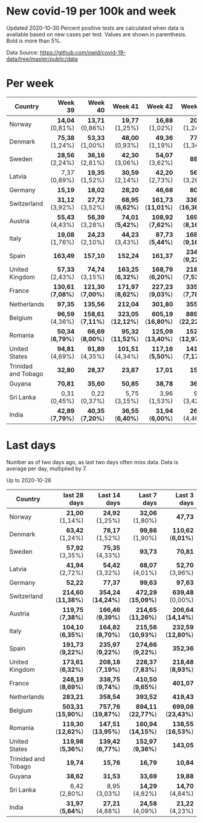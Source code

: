 # New covid-19 per 100k and week
Updated 2020-10-30
Percent positive tests are calculated when data is available based on new cases per test.  Values are shown in parenthesis.  Bold is more than 5%.

Data Source: https://github.com/owid/covid-19-data/tree/master/public/data

# Per week
|Country|Week 39|Week 40|Week 41|Week 42|Week 43|Week 44|
| --- | --: | --: | --: | --: | --: | --: |
|Norway|**14,04** (0,81%) |**13,71** (0,86%) |**19,77** (1,25%) |**16,88** (1,02%) |**20,22** (1,24%) |**47,36** |
|Denmark|**75,38** (1,24%) |**53,33** (1,00%) |**48,00** (0,93%) |**49,36** (1,19%) |**77,17** (1,34%) |**111,74** (**6,01%**) |
|Sweden|**28,56** (2,24%) |**36,16** (2,81%) |**42,30** (3,06%) |**54,07** (3,62%) |**88,82** |**118,25** |
|Latvia|7,37 (0,89%) |**19,35** (1,52%) |**30,59** (2,14%) |**42,20** (2,73%) |**56,99** (3,26%) |**68,88** (3,96%) |
|Germany|**15,19** |**18,02** |**28,20** |**46,68** |**80,21** |**117,82** |
|Switzerland|**31,12** (3,92%) |**27,72** (3,52%) |**68,95** (**6,62%**) |**161,73** (**11,01%**) |**336,19** (**16,36%**) |**667,03** (0,00%) |
|Austria|**55,43** (4,43%) |**56,39** (3,28%) |**74,01** (**5,42%**) |**108,92** (**7,62%**) |**169,60** (**8,16%**) |**255,40** (**14,14%**) |
|Italy|**19,08** (1,76%) |**24,23** (2,10%) |**44,23** (3,43%) |**87,73** (**5,44%**) |**168,66** (**9,16%**) |**259,54** (**12,80%**) |
|Spain|**163,49** |**157,10** |**152,24** |**161,37** |**234,35** (**9,22%**) |**426,51** |
|United Kingdom|**57,33** (2,43%) |**74,74** (3,15%) |**163,25** (**6,32%**) |**168,79** (**6,20%**) |**218,87** (**7,53%**) |**229,59** (**8,93%**) |
|France|**130,61** (**7,08%**) |**121,30** (**7,00%**) |**171,97** (**8,62%**) |**227,23** (**9,03%**) |**335,97** (**7,78%**) |**420,97** |
|Netherlands|**97,35** |**135,56** |**212,04** |**301,80** |**355,63** |**404,63** |
|Belgium|**96,59** (4,36%) |**158,61** (**7,11%**) |**323,05** (**12,12%**) |**605,19** (**16,80%**) |**889,07** (**22,22%**) |**843,95** (**10,33%**) |
|Romania|**50,34** (**6,79%**) |**66,69** (**8,00%**) |**95,32** (**11,52%**) |**125,09** (**13,40%**) |**152,44** (**12,97%**) |**169,18** (**16,53%**) |
|United States|**94,81** (4,69%) |**91,89** (4,35%) |**101,51** (4,34%) |**117,16** (**5,50%**) |**141,98** (**7,17%**) |**156,25** |
|Trinidad and Tobago|**32,80** |**28,37** |**23,87** |**17,01** |**15,86** |**13,30** |
|Guyana|**70,81** |**35,60** |**50,85** |**38,78** |**36,11** |**18,51** |
|Sri Lanka|0,31 (0,45%) |0,22 (0,37%) |5,75 (3,15%) |3,96 (1,53%) |9,55 (3,42%) |**14,84** (4,84%) |
|India|**42,89** (**7,79%**) |**40,35** (**7,20%**) |**36,55** (**6,40%**) |**31,94** (**6,00%**) |**26,83** (4,46%) |**22,73** (4,23%) |

# Last days
Number as of two days ago, as last two days often miss data.  Data is average per day, multiplied by 7.

Up to 2020-10-28

|Country|last 28 days|Last 14 days|Last 7 days|Last 3 days|
| --- | --: | --: | --: | --: |
|Norway|**21,00** (1,14%)|**24,92** (1,25%)|**32,06** (1,80%)|**47,73**|
|Denmark|**63,42** (1,24%)|**78,17** (1,52%)|**99,86** (1,90%)|**110,62** (**6,01%**)|
|Sweden|**57,92** (3,35%)|**75,35** (4,33%)|**93,73**|**70,81**|
|Latvia|**41,94** (2,72%)|**54,42** (3,32%)|**68,07** (4,01%)|**52,70** (3,96%)|
|Germany|**52,22**|**77,37**|**99,63**|**97,63**|
|Switzerland|**214,60** (**11,38%**)|**354,24** (**14,24%**)|**472,29** (**15,09%**)|**639,48** (0,00%)|
|Austria|**119,75** (**7,38%**)|**166,46** (**9,39%**)|**214,65** (**11,26%**)|**206,64** (**14,14%**)|
|Italy|**104,10** (**6,35%**)|**164,82** (**8,70%**)|**215,56** (**10,93%**)|**232,59** (**12,80%**)|
|Spain|**191,73** (**9,22%**)|**235,97** (**9,22%**)|**274,66** (**9,22%**)|**352,36**|
|United Kingdom|**173,61** (**6,32%**)|**208,18** (**7,19%**)|**228,37** (**7,83%**)|**218,48** (**8,93%**)|
|France|**248,19** (**8,69%**)|**338,75** (**9,74%**)|**410,50** (**9,65%**)|**401,07**|
|Netherlands|**283,21**|**358,54**|**393,52**|**419,43**|
|Belgium|**503,31** (**15,90%**)|**757,76** (**19,87%**)|**894,11** (**22,77%**)|**699,08** (**23,43%**)|
|Romania|**119,30** (**12,62%**)|**147,51** (**13,95%**)|**160,94** (**14,15%**)|**138,55** (**16,53%**)|
|United States|**119,98** (**5,36%**)|**139,42** (**6,77%**)|**152,97** (**9,36%**)|**143,05**|
|Trinidad and Tobago|**19,74**|**15,76**|**16,79**|**10,84**|
|Guyana|**38,62**|**31,53**|**33,69**|**19,88**|
|Sri Lanka|6,42 (2,80%)|8,95 (3,03%)|**14,29** (4,82%)|**14,70** (4,84%)|
|India|**31,97** (**5,64%**)|**27,21** (4,88%)|**24,58** (4,09%)|**21,22** (4,23%)|
